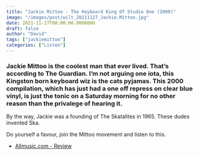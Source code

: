 ```yaml
---
title: "Jackie Mittoo - The Keyboard King Of Studio One (2000)"
image: "/images/post/wilt_20211127_Jackie.Mittoo.jpg"
date: 2021-11-27T00:00:00.0000000
draft: false
author: "David"
tags: ["jackiemittoo"]
categories: ["Listen"]
---
```

### Jackie Mittoo is the coolest man that ever lived. That’s according to The Guardian. I’m not arguing one iota, this Kingston born keyboard wiz is the cats pyjamas. This 2000 compilation, which has just had a one off repress on clear blue vinyl, is just the tonic on a Saturday morning for no other reason than the privalege of hearing it. 

 By the way, Jackie was a founding of The Skatalites in 1965. These dudes invented Ska.

 Do yourself a favour, join the Mittoo movement and listen to this.

-  [Allmusic.com - Review](https://www.allmusic.com/album/the-keyboard-king-at-studio-one-mw0000544441)